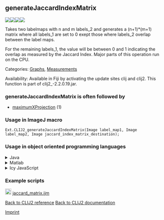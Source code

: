 ## generateJaccardIndexMatrix
<img src="images/mini_empty_logo.png"/><img src="images/mini_clij2_logo.png"/><img src="images/mini_empty_logo.png"/><img src="images/mini_empty_logo.png"/>

Takes two labelmaps with n and m labels_2 and generates a (n+1)*(m+1) matrix where all labels_1 are set to 0 exept those where labels_2 overlap between the label maps. 

For the remaining labels_1, the value will be between 0 and 1 indicating the overlap as measured by the Jaccard Index.
Major parts of this operation run on the CPU.

Categories: [Graphs](https://clij.github.io/clij2-docs/reference__graph), [Measurements](https://clij.github.io/clij2-docs/reference__measurement)

Availability: Available in Fiji by activating the update sites clij and clij2.
This function is part of clij2_-2.2.0.19.jar.

### generateJaccardIndexMatrix is often followed by
* <a href="reference_maximumXProjection">maximumXProjection</a> (1)


### Usage in ImageJ macro
```
Ext.CLIJ2_generateJaccardIndexMatrix(Image label_map1, Image label_map2, Image jaccard_index_matrix_destination);
```


### Usage in object oriented programming languages



<details>

<summary>
Java
</summary>
<pre class="highlight">// init CLIJ and GPU
import net.haesleinhuepf.clij2.CLIJ2;
import net.haesleinhuepf.clij.clearcl.ClearCLBuffer;
CLIJ2 clij2 = CLIJ2.getInstance();

// get input parameters
ClearCLBuffer label_map1 = clij2.push(label_map1ImagePlus);
ClearCLBuffer label_map2 = clij2.push(label_map2ImagePlus);
jaccard_index_matrix_destination = clij2.create(label_map1);
</pre>

<pre class="highlight">
// Execute operation on GPU
clij2.generateJaccardIndexMatrix(label_map1, label_map2, jaccard_index_matrix_destination);
</pre>

<pre class="highlight">
// show result
jaccard_index_matrix_destinationImagePlus = clij2.pull(jaccard_index_matrix_destination);
jaccard_index_matrix_destinationImagePlus.show();

// cleanup memory on GPU
clij2.release(label_map1);
clij2.release(label_map2);
clij2.release(jaccard_index_matrix_destination);
</pre>

</details>



<details>

<summary>
Matlab
</summary>
<pre class="highlight">% init CLIJ and GPU
clij2 = init_clatlab();

% get input parameters
label_map1 = clij2.pushMat(label_map1_matrix);
label_map2 = clij2.pushMat(label_map2_matrix);
jaccard_index_matrix_destination = clij2.create(label_map1);
</pre>

<pre class="highlight">
% Execute operation on GPU
clij2.generateJaccardIndexMatrix(label_map1, label_map2, jaccard_index_matrix_destination);
</pre>

<pre class="highlight">
% show result
jaccard_index_matrix_destination = clij2.pullMat(jaccard_index_matrix_destination)

% cleanup memory on GPU
clij2.release(label_map1);
clij2.release(label_map2);
clij2.release(jaccard_index_matrix_destination);
</pre>

</details>



<details>

<summary>
Icy JavaScript
</summary>
<pre class="highlight">// init CLIJ and GPU
importClass(net.haesleinhuepf.clicy.CLICY);
importClass(Packages.icy.main.Icy);

clij2 = CLICY.getInstance();

// get input parameters
label_map1_sequence = getSequence();
label_map1 = clij2.pushSequence(label_map1_sequence);
label_map2_sequence = getSequence();
label_map2 = clij2.pushSequence(label_map2_sequence);
jaccard_index_matrix_destination = clij2.create(label_map1);
</pre>

<pre class="highlight">
// Execute operation on GPU
clij2.generateJaccardIndexMatrix(label_map1, label_map2, jaccard_index_matrix_destination);
</pre>

<pre class="highlight">
// show result
jaccard_index_matrix_destination_sequence = clij2.pullSequence(jaccard_index_matrix_destination)
Icy.addSequence(jaccard_index_matrix_destination_sequence);
// cleanup memory on GPU
clij2.release(label_map1);
clij2.release(label_map2);
clij2.release(jaccard_index_matrix_destination);
</pre>

</details>





### Example scripts
<a href="https://github.com/clij/clij2-docs/blob/master/src/main/macro/jaccard_matrix.ijm"><img src="images/language_macro.png" height="20"/></a> [jaccard_matrix.ijm](https://github.com/clij/clij2-docs/blob/master/src/main/macro/jaccard_matrix.ijm)  


[Back to CLIJ2 reference](https://clij.github.io/clij2-docs/reference)
[Back to CLIJ2 documentation](https://clij.github.io/clij2-docs)

[Imprint](https://clij.github.io/imprint)
